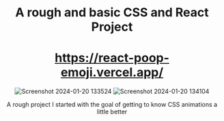 <div align="center">
  
# A rough and basic CSS and React Project 

# https://react-poop-emoji.vercel.app/

![Screenshot 2024-01-20 133524](https://github.com/AnnaMarieHo/react-poop-emoji/assets/123429357/cb9d94f3-56b3-4bd6-b9a2-0376a44bb6ef) ![Screenshot 2024-01-20 134104](https://github.com/AnnaMarieHo/react-poop-emoji/assets/123429357/537a1ecc-c0c6-4b8d-9d8d-ada783493bf0)


A rough project I started with the goal of getting to know CSS animations a little better

</div>
